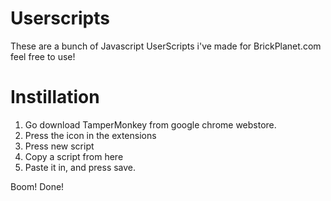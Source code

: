 # Userscripts

These are a bunch of Javascript UserScripts i've made for BrickPlanet.com feel free to use!

# Instillation

1. Go download TamperMonkey from google chrome webstore.
2. Press the icon in the extensions
3. Press new script
4. Copy a script from here
5. Paste it in, and press save.

Boom! Done!
